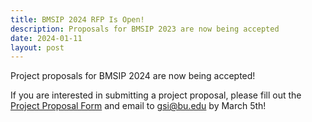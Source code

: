 ```yaml
---
title: BMSIP 2024 RFP Is Open!
description: Proposals for BMSIP 2023 are now being accepted
date: 2024-01-11
layout: post
---
```


Project proposals for BMSIP 2024 are now being accepted!

If you are interested in submitting a project proposal, please fill out the [Project Proposal Form](https://www.dropbox.com/s/zge6fu6xvwew1qh/BMSIP%20Internship%20Form.docx?dl=0) and email to [gsi@bu.edu](gsi@bu.edu) by March 5th!
